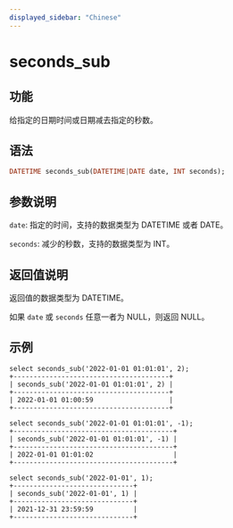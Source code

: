```yaml
---
displayed_sidebar: "Chinese"
---
```


# seconds_sub

## 功能

给指定的日期时间或日期减去指定的秒数。

## 语法

```Haskell
DATETIME seconds_sub(DATETIME|DATE date, INT seconds);
```

## 参数说明

`date`: 指定的时间，支持的数据类型为 DATETIME 或者 DATE。

`seconds`: 减少的秒数，支持的数据类型为 INT。

## 返回值说明

返回值的数据类型为 DATETIME。

如果 `date` 或 `seconds` 任意一者为 NULL，则返回 NULL。

## 示例

```Plain Text
select seconds_sub('2022-01-01 01:01:01', 2);
+---------------------------------------+
| seconds_sub('2022-01-01 01:01:01', 2) |
+---------------------------------------+
| 2022-01-01 01:00:59                   |
+---------------------------------------+

select seconds_sub('2022-01-01 01:01:01', -1);
+----------------------------------------+
| seconds_sub('2022-01-01 01:01:01', -1) |
+----------------------------------------+
| 2022-01-01 01:01:02                    |
+----------------------------------------+

select seconds_sub('2022-01-01', 1);
+------------------------------+
| seconds_sub('2022-01-01', 1) |
+------------------------------+
| 2021-12-31 23:59:59          |
+------------------------------+
```